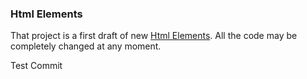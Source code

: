 ### Html Elements

That project is a first draft of new [Html Elements](https://github.com/yandex-qatools/htmlelements). All the code may be completely changed at any moment.

Test Commit